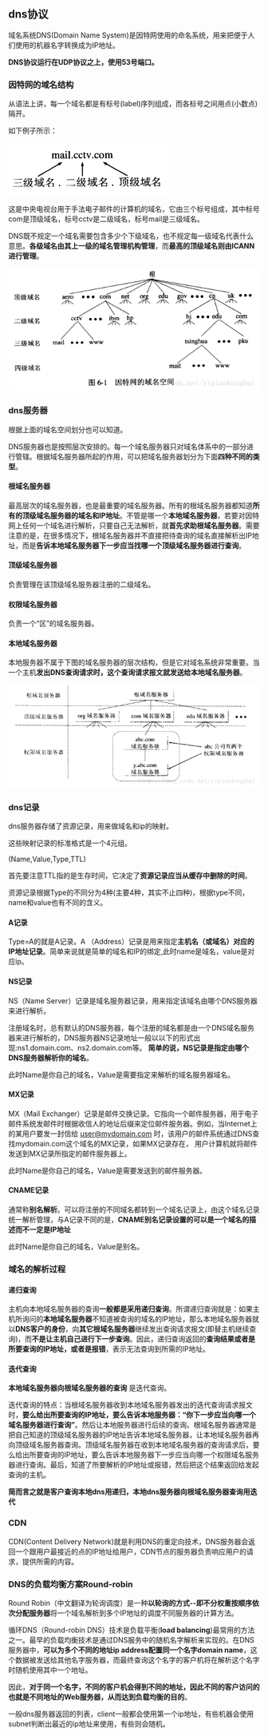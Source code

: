 ## dns协议

域名系统DNS(Domain Name System)是因特网使用的命名系统，用来把便于人们使用的机器名字转换成为IP地址。

**DNS协议运行在UDP协议之上，使用53号端口。**

### 因特网的域名结构
 从语法上讲，每一个域名都是有标号(label)序列组成，而各标号之间用点(小数点)隔开。

 如下例子所示：

 ![](image/dns0.png)

 这是中央电视台用于手法电子邮件的计算机的域名，它由三个标号组成，其中标号com是顶级域名，标号cctv是二级域名，标号mail是三级域名。

DNS既不规定一个域名需要包含多少个下级域名，也不规定每一级域名代表什么意思。**各级域名由其上一级的域名管理机构管理**，而**最高的顶级域名则由ICANN进行管理**。

 ![](image/dns1.png)

 ### dns服务器
 根据上面的域名空间划分也可以知道。

 DNS服务器也是按照层次安排的。每一个域名服务器只对域名体系中的一部分进行管辖。根据域名服务器所起的作用，可以把域名服务器划分为下面**四种不同的类型**。

 #### 根域名服务器

 最高层次的域名服务器，也是最重要的域名服务器。所有的根域名服务器都知道**所有的顶级域名服务器的域名和IP地址**。不管是哪一个**本地域名服务器**，若要对因特网上任何一个域名进行解析，只要自己无法解析，就**首先求助根域名服务器**。需要注意的是，在很多情况下，根域名服务器并不直接把待查询的域名直接解析出IP地址，而是**告诉本地域名服务器下一步应当找哪一个顶级域名服务器进行查询**。

 #### 顶级域名服务器
 负责管理在该顶级域名服务器注册的二级域名。

 #### 权限域名服务器
 负责一个“区”的域名服务器。

 #### 本地域名服务器
 本地服务器不属于下图的域名服务器的层次结构，但是它对域名系统非常重要。当一个主机**发出DNS查询请求时，这个查询请求报文就发送给本地域名服务器**。

  ![](image/dns2.png)

### dns记录
dns服务器存储了资源记录，用来做域名和ip的映射。

这些映射记录的标准格式是一个4元组。

(Name,Value,Type,TTL)

首先要注意TTL指的是生存时间，它决定了**资源记录应当从缓存中删除的时间**。

资源记录根据Type的不同分为4种(主要4种，其实不止四种)，根据type不同，name和value也有不同的含义。

#### A记录
Type=A的就是A记录。A （Address）记录是用来指定**主机名（或域名）对应的IP地址记录**。简单来说就是简单的域名和IP的绑定,此时name是域名，value是对应ip。

#### NS记录
NS（Name Server）记录是域名服务器记录，用来指定该域名由哪个DNS服务器来进行解析。

注册域名时，总有默认的DNS服务器，每个注册的域名都是由一个DNS域名服务器来进行解析的，DNS服务器NS记录地址一般以以下的形式出现:ns1.domain.com、ns2.domain.com等。 **简单的说，NS记录是指定由哪个DNS服务器解析你的域名**。

此时Name是你自己的域名，Value是需要指定来解析的域名服务器域名。

#### MX记录
MX（Mail Exchanger）记录是邮件交换记录。它指向一个邮件服务器，用于电子邮件系统发邮件时根据收信人的地址后缀来定位邮件服务器。例如，当Internet上的某用户要发一封信给 user@mydomain.com 时，该用户的邮件系统通过DNS查找mydomain.com这个域名的MX记录，如果MX记录存在， 用户计算机就将邮件发送到MX记录所指定的邮件服务器上。

此时Name是你自己的域名，Value是需要发送到的邮件服务器。

####  CNAME记录
通常称**别名解析**。可以将注册的不同域名都转到一个域名记录上，由这个域名记录统一解析管理，与A记录不同的是，**CNAME别名记录设置的可以是一个域名的描述而不一定是IP地址**

此时Name是你自己的域名，Value是别名。

### 域名的解析过程

#### 递归查询
主机向本地域名服务器的查询**一般都是采用递归查询**。所谓递归查询就是：如果主机所询问的**本地域名服务器**不知道被查询的域名的IP地址，那么本地域名服务器就以**DNS客户的身份**，向**其它根域名服务器**继续发出查询请求报文(即替主机继续查询)，而**不是让主机自己进行下一步查询**。因此，递归查询返回的**查询结果或者是所要查询的IP地址，或者是报错**，表示无法查询到所需的IP地址。

#### 迭代查询
**本地域名服务器向根域名服务器的查询** 是迭代查询。

迭代查询的特点：当根域名服务器收到本地域名服务器发出的迭代查询请求报文时，**要么给出所要查询的IP地址，要么告诉本地服务器：“你下一步应当向哪一个域名服务器进行查询”**。然后让本地服务器进行后续的查询。根域名服务器通常是把自己知道的顶级域名服务器的IP地址告诉本地域名服务器，让本地域名服务器再向顶级域名服务器查询。顶级域名服务器在收到本地域名服务器的查询请求后，要么给出所要查询的IP地址，要么告诉本地服务器下一步应当向哪一个权限域名服务器进行查询。最后，知道了所要解析的IP地址或报错，然后把这个结果返回给发起查询的主机。

**简而言之就是客户查询本地dns用递归，本地dns服务器向根域名服务器查询用迭代**

### CDN
CDN(Content Delivery Network)就是利用DNS的重定向技术，DNS服务器会返回一个跟用户最接近的点的IP地址给用户，CDN节点的服务器负责响应用户的请求，提供所需的内容。

### DNS的负载均衡方案Round-robin
Round Robin（中文翻译为轮询调度）是一种**以轮询的方式--即不分权重按顺序依次分配服务器**将一个域名解析到多个IP地址的调度不同服务器的计算方法。

循环DNS（Round-robin DNS）技术是负载平衡(**load balancing**)最常用的方法之一。最早的负载均衡技术是通过DNS服务中的随机名字解析来实现的。在DNS服务器中，**可以为多个不同的地址ip address配置同一个名字domain name**，这个数据被发送给其他名字服务器，而最终查询这个名字的客户机将在解析这个名字时随机使用其中一个地址。

因此，**对于同一个名字，不同的客户机会得到不同的地址，因此不同的客户访问的也就是不同地址的Web服务器，从而达到负载均衡的目的**。

一般dns服务器返回的列表，client一般都会使用第一个ip地址，有些机器会使用subnet判断出最近的ip地址来使用，有些则会随机。
